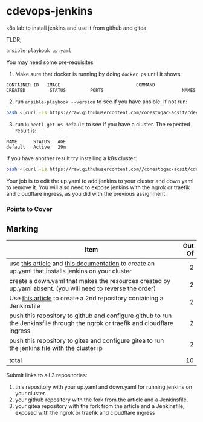 # cdevops-jenkins
k8s lab to install jenkins and use it from github and gitea

TLDR;

```bash
ansible-playbook up.yaml
```

You may need some pre-requisites

1. Make sure that docker is running by doing `docker ps` until it shows 

```
CONTAINER ID   IMAGE                            COMMAND                  CREATED         STATUS         PORTS                             NAMES

```

2. run `ansible-playbook --version` to see if you have ansible. If not run:

```bash
bash <(curl -Ls https://raw.githubusercontent.com/conestogac-acsit/cdevops-bootstrap/refs/heads/main/bootstrap.sh)
```

3. run `kubectl get ns default` to see if you have a cluster. The expected result is:

```
NAME      STATUS   AGE
default   Active   29m
```

If you have another result try installing a k8s cluster:

```bash
bash <(curl -Ls https://raw.githubusercontent.com//conestogac-acsit/cdevops-bootstrap/refs/heads/main/k8s.sh)
```

Your job is to edit the up.yaml to add jenkins to your cluster and down.yaml to remove it. You will also need to expose jenkins with the ngrok or traefik and cloudflare ingress, as you did with the previous assignment.

### Points to Cover

## Marking

|Item|Out Of|
|--|--:|
|use [this article](https://www.digitalocean.com/community/tutorials/how-to-install-jenkins-on-kubernetes) and [this documentation](https://docs.ansible.com/ansible/latest/collections/kubernetes/core/k8s_module.html) to create an up.yaml that installs jenkins on your cluster|2|
|create a down.yaml that makes the resources created by up.yaml absent. (you will need to reverse the order)|2|
|Use [this article](https://www.jenkins.io/doc/tutorials/build-a-python-app-with-pyinstaller/) to create a 2nd repository containing a Jenkinsfile|2|
|push this repository to github and configure github to run the Jenkinsfile through the ngrok or traefik and cloudflare ingress|2|
|push this repository to gitea and configure gitea to run the jenkins file with the cluster ip|2|
|||
|total|10|

Submit links to all 3 repositories:

1. this repository with your up.yaml and down.yaml for running jenkins on your cluster.
2. your github repository with the fork from the article and a Jenkinsfile.
3. your gitea repository with the fork from the article and a Jenkinsfile, exposed with the ngrok or traefik and cloudflare ingress
